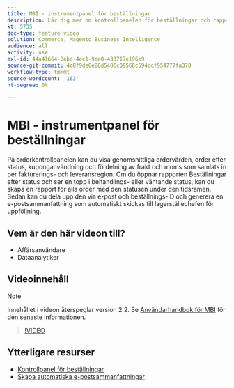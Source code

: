 ```yaml
---
title: MBI - instrumentpanel för beställningar
description: Lär dig mer om kontrollpanelen för beställningar och rapporter som gör det enkelt att hantera beställningar och produktförsäljning.
kt: 5735
doc-type: feature video
solution: Commerce, Magento Business Intelligence
audience: all
activity: use
exl-id: 44a41664-8ebd-4ec1-9ea0-433717e196e9
source-git-commit: 4c8f9de0e88d5406c09568c594ccf954777fa370
workflow-type: tm+mt
source-wordcount: '163'
ht-degree: 0%

---
```


# MBI - instrumentpanel för beställningar

På orderkontrollpanelen kan du visa genomsnittliga ordervärden, order efter status, kuponganvändning och fördelning av frakt och moms som samlats in per fakturerings- och leveransregion. Om du öppnar rapporten Beställningar efter status och ser en topp i behandlings- eller väntande status, kan du skapa en rapport för alla order med den statusen under den tidsramen. Sedan kan du dela upp den via e-post och beställnings-ID och generera en e-postsammanfattning som automatiskt skickas till lagerställechefen för uppföljning.


## Vem är den här videon till?

- Affärsanvändare
- Dataanalytiker

## Videoinnehåll

>[!NOTE]
>
>Innehållet i videon återspeglar version 2.2. Se [Användarhandbok för MBI](https://docs.magento.com/mbi/) för den senaste informationen.

>[!VIDEO](https://video.tv.adobe.com/v/35989?quality=12&learn=on)

## Ytterligare resurser

- [Kontrollpanel för beställningar](https://docs.magento.com/mbi/data-user/dashboards/dashboards-pro.html#orders)
- [Skapa automatiska e-postsammanfattningar](https://docs.magento.com/mbi/data-user/export-data/email-summaries.html)
